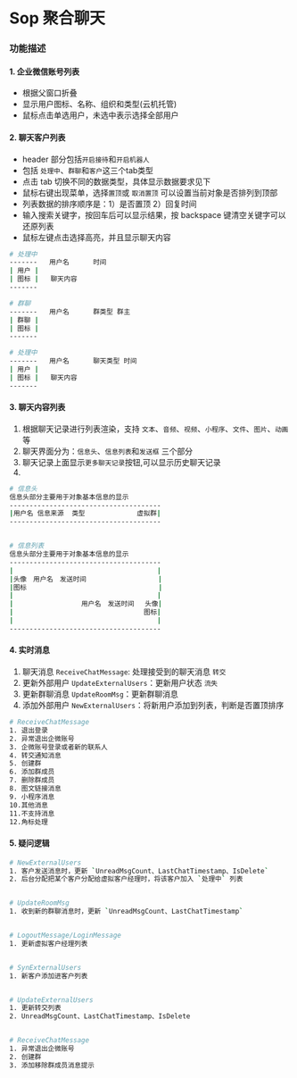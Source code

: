 # Sop 聚合聊天


### 功能描述


#### 1. 企业微信账号列表
- 根据父窗口折叠
- 显示用户图标、名称、组织和类型(云机托管)
- 鼠标点击单选用户，未选中表示选择全部用户


#### 2. 聊天客户列表
- header 部分包括`开启接待`和`开启机器人` 
- 包括 `处理中`、`群聊`和`客户`这三个tab类型
- 点击 tab 切换不同的数据类型，具体显示数据要求见下
- 鼠标右键出现菜单，选择`置顶`或 `取消置顶` 可以设置当前对象是否排列到顶部
- 列表数据的排序顺序是：1）是否置顶 2）回复时间
- 输入搜索关键字，按回车后可以显示结果，按 backspace 键清空关键字可以还原列表
- 鼠标左键点击选择高亮，并且显示聊天内容


```bash
# 处理中
-------   用户名      时间
| 用户 |
| 图标 |   聊天内容
-------

# 群聊
-------   用户名      群类型 群主
| 群聊 |
| 图标 |  
-------

# 处理中
-------   用户名      聊天类型 时间
| 用户 |
| 图标 |   聊天内容
-------
```



#### 3. 聊天内容列表
1. 根据聊天记录进行列表渲染，支持 `文本`、`音频`、`视频`、`小程序`、`文件`、`图片`、`动画`等
2. 聊天界面分为：`信息头`、`信息列表`和`发送框`  三个部分
3. 聊天记录上面显示`更多聊天记录`按钮,可以显示历史聊天记录
4. 

```bash
# 信息头
信息头部分主要用于对象基本信息的显示
--------------------------------------
|用户名 信息来源  类型             虚拟群|
--------------------------------------


# 信息列表
信息头部分主要用于对象基本信息的显示
--------------------------------------
|                                    |
|头像　用户名　发送时间                  |
|图标                                 |
|                                    |
|                 用户名　发送时间　 头像|
|                              　 图标|
|                                    |
--------------------------------------
```





#### 4. 实时消息
1. 聊天消息 `ReceiveChatMessage`: 处理接受到的聊天消息 `转交`
2. 更新外部用户 `UpdateExternalUsers`：更新用户状态 `流失` 
3. 更新群聊消息 `UpdateRoomMsg`：更新群聊消息
4. 添加外部用户 `NewExternalUsers`：将新用户添加到列表，判断是否置顶排序

```bash
# ReceiveChatMessage
1. 退出登录
2. 异常退出企微账号
3. 企微账号登录或者新的联系人
4. 转交通知消息
5. 创建群
6. 添加群成员
7. 删除群成员
8. 图文链接消息
9. 小程序消息
10.其他消息
11.不支持消息
12.角标处理
```


#### 5. 疑问逻辑
```bash
# NewExternalUsers
1. 客户发送消息时，更新 `UnreadMsgCount、LastChatTimestamp、IsDelete`
2. 后台分配把某个客户分配给虚拟客户经理时，将该客户加入 `处理中` 列表


# UpdateRoomMsg
1. 收到新的群聊消息时，更新 `UnreadMsgCount、LastChatTimestamp`


# LogoutMessage/LoginMessage
1. 更新虚拟客户经理列表


# SynExternalUsers
1. 新客户添加进客户列表


# UpdateExternalUsers
1. 更新转交列表
2. UnreadMsgCount、LastChatTimestamp、IsDelete


# ReceiveChatMessage
1. 异常退出企微账号
2. 创建群
3. 添加移除群成员消息提示
```









